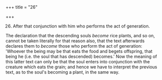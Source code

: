 +++
title = "26"

+++


26. After that conjunction with him who performs the act of generation.

The declaration that the descending souls _become_ rice plants, and so on, cannot be taken literally for that reason also, that the text afterwards declares them to _become_ those who perform the act of generation: 'Whoever the being may be that eats the food and begets offspring, that being he (i.e. the soul that has descended) becomes.' Now the meaning of this latter text can only be that the soul enters into conjunction with the creature which eats the grain; and hence we have to interpret the previous text, as to the soul's becoming a plant, in the same way.

